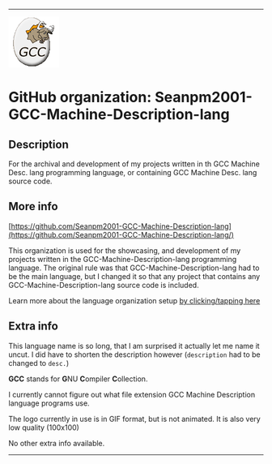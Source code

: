 
***

<!--
<details open><summary><p>Click/tap here to expand/collapse the full resolution (vector) logo for this project</p></summary>

![ failed to load. The file may be missing or corrupt. Check the file path for errors first.](/AdditionalInfo/2/Seanpm2001-GCC-Machine-Description-lang-lang-lang/ML_logo.svg)

</details>

<details><summary><p>Click/tap here to expand/collapse the non-vector (raster) logo for this project</p></summary>
!-->

![GCC_100px.gif failed to load. The file may be missing or corrupt. Check the file path for errors first.](/AdditionalInfo/2/Seanpm2001-GCC-Machine-Description-lang/GCC_100px.gif)

<!--
</details>
!-->

# GitHub organization: Seanpm2001-GCC-Machine-Description-lang

## Description

For the archival and development of my projects written in th GCC Machine Desc. lang programming language, or containing GCC Machine Desc. lang source code.

## More info

[https://github.com/Seanpm2001-GCC-Machine-Description-lang](https://github.com/Seanpm2001-GCC-Machine-Description-lang/)

This organization is used for the showcasing, and development of my projects written in the GCC-Machine-Description-lang programming language. The original rule was that GCC-Machine-Description-lang had to be the main language, but I changed it so that any project that contains any GCC-Machine-Description-lang source code is included.

Learn more about the language organization setup [by clicking/tapping here](/AdditionalInfo/LanguageOrgs/README.md)

## Extra info

This language name is so long, that I am surprised it actually let me name it uncut. I did have to shorten the description however (`description` had to be changed to `desc.`)

**GCC** stands for **G**NU **C**ompiler **C**ollection.

<!-- The current logo in use is in png format. This means that it is transparent. This image does not have any issues with background color. !-->

<!-- The current logo in use is in JPEG format. This means that it is not transparent, but it needs a replacement without a solid white background. !-->

<!-- GCC-Machine-Description-lang programs have the `.sql` file extension, which is the same for most SQL implementations and variations. !-->

I currently cannot figure out what file extension GCC Machine Description language programs use.

The logo currently in use is in GIF format, but is not animated. It is also very low quality (100x100)

<!-- I don't know what GCC-Machine-Description-lang-lang stands for, in the sense of programming languages. !-->

No other extra info available.

***
